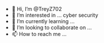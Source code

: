 - 👋 Hi, I’m @TreyZ702
- 👀 I’m interested in ... cyber security
- 🌱 I’m currently learning ...
- 💞️ I’m looking to collaborate on ...
- 📫 How to reach me ...

<!---
TreyZ702/TreyZ702 is a ✨ special ✨ repository because its `README.md` (this file) appears on your GitHub profile.
You can click the Preview link to take a look at your changes.
--->

